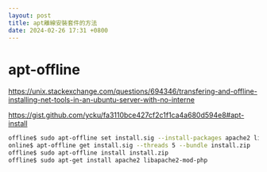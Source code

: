 ```yaml
---
layout: post
title: apt離線安裝套件的方法
date: 2024-02-26 17:31 +0800
---
```



# apt-offline
https://unix.stackexchange.com/questions/694346/transfering-and-offline-installing-net-tools-in-an-ubuntu-server-with-no-interne

https://gist.github.com/ycku/fa3110bce427cf2c1f1ca4a680d594e8#apt-install

```bash
offline$ sudo apt-offline set install.sig --install-packages apache2 libapache2-mod-php
online$ apt-offline get install.sig --threads 5 --bundle install.zip
offline$ sudo apt-offline install install.zip
offline$ sudo apt-get install apache2 libapache2-mod-php
```